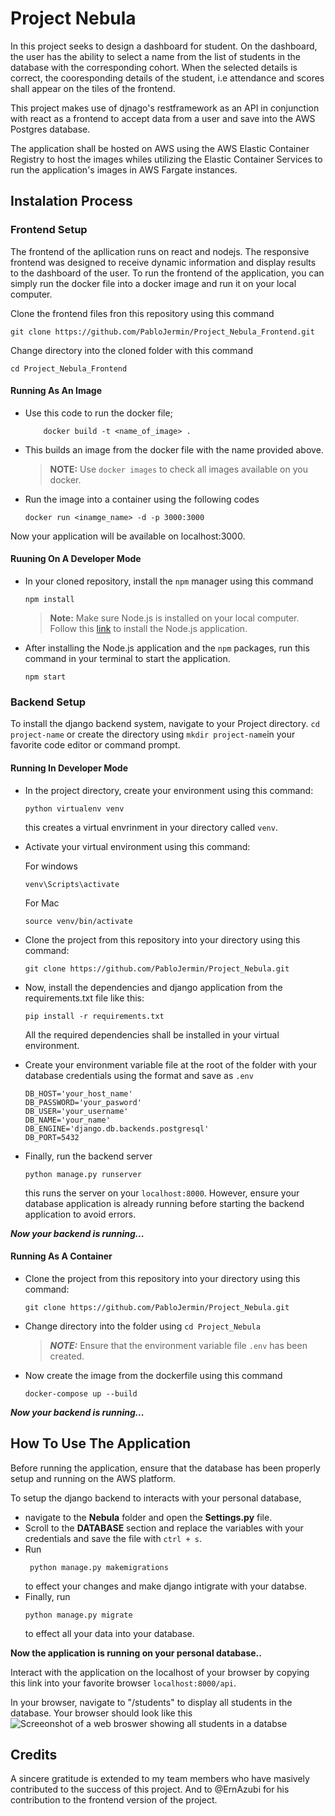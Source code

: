 # Project Nebula

In this project seeks to design a dashboard for student. On the dashboard, the user has the ability to select a name from the list of students in the database with the corresponding cohort. When the selected details is correct, the cooresponding details of the student, i.e attendance and scores shall appear on the tiles of the frontend.

This project makes use of djnago's restframework as an API in conjunction with react as a frontend to accept data from a user and save into the AWS Postgres database. 

The application shall be hosted on AWS using the AWS Elastic Container Registry to host the images whiles utilizing the Elastic Container Services to run the application's images in AWS Fargate instances.


## Instalation Process

### Frontend Setup
The frontend of the apllication runs on react and nodejs. The responsive frontend was designed to receive dynamic information and display results to the dashboard of the user.
To run the frontend of the application, you can simply run the docker file into a docker image and run it on your local computer.

Clone the frontend files fron this repository using this command 
```
git clone https://github.com/PabloJermin/Project_Nebula_Frontend.git
```
Change directory into the cloned folder with this command 
```
cd Project_Nebula_Frontend
```

#### Running As An Image
* Use this code to run the docker file;
    ```
        docker build -t <name_of_image> .
    ```

* This builds an image from the docker file with the name provided above. 

    >  **NOTE:**
    >  Use `docker images` to check all images available on you docker.

* Run the image into a container using the following codes 
    ```
    docker run <inamge_name> -d -p 3000:3000
    ```
Now your application will be available on localhost:3000.

#### Ruuning On A Developer Mode
* In your cloned repository, install the `npm` manager using this command
    ```
    npm install
    ```

    > **Note:** 
    > Make sure Node.js is installed on your local computer.    Follow this [link](https://nodejs.org/en/download/package-manager) to install the Node.js application. 
* After installing the Node.js application and  the `npm` packages, run this command in your terminal to start the application.
    ```
    npm start
    ```

### Backend Setup
To install the django backend system, navigate to your Project directory. `cd project-name` or create the directory using `mkdir project-name`in your favorite code editor or command prompt.

#### Running In Developer Mode
* In the project directory, create your environment using this command:
    ```
    python virtualenv venv
    ```
    this creates a virtual envrinment in your directory called `venv`.
* Activate your virtual environment using this command:
    
    For windows
    ```
    venv\Scripts\activate
    ```

    For Mac
    ```
    source venv/bin/activate
    ```

* Clone the project from this repository into your directory using this command:
    ```
    git clone https://github.com/PabloJermin/Project_Nebula.git 
    ```
* Now, install the dependencies and django application from the requirements.txt file like this:
    ```
    pip install -r requirements.txt
    ```
    All the required dependencies shall be installed in your virtual environment.
* Create your environment variable file at the root of the folder with your database credentials using the format and save as `.env`
    ```
    DB_HOST='your_host_name'
    DB_PASSWORD='your_pasword'
    DB_USER='your_username'
    DB_NAME='your_name'
    DB_ENGINE='django.db.backends.postgresql'
    DB_PORT=5432
    ```

* Finally, run the backend server
    ```
    python manage.py runserver
    ```
    this runs the server on your `localhost:8000`. However, ensure your database application is already running before starting the backend application to avoid errors.

**_Now your backend is running..._**

#### Running As A Container

* Clone the project from this repository into your directory using this command:
    ```
    git clone https://github.com/PabloJermin/Project_Nebula.git 
    ```
* Change directory into the folder using `cd Project_Nebula`

    > ***NOTE:***
    > Ensure that the environment variable file `.env` has been created.
* Now create the image from the dockerfile using this command
    ```
    docker-compose up --build
    ```
**_Now your backend is running..._**

## How To Use The Application

Before running the application, ensure that the database has been properly setup and running on the AWS platform. 

To setup the django backend to interacts with your personal database,

* navigate to the **Nebula** folder and open the **Settings.py** file. 
* Scroll to the **DATABASE** section and replace the variables with your credentials and save the file with `ctrl + s`.
* Run 
    ```
     python manage.py makemigrations
    ``` 
    to effect your changes and make django intigrate with your databse.
* Finally, run 
    ```
    python manage.py migrate
    ```
    to effect all your data into your database.

**Now the application is running on your personal database..**

Interact with the application on the localhost of your browser by copying this link into your favorite browser `localhost:8000/api`.

In your browser, navigate to "/students" to display all students in the database. Your browser should look like this
![Screeonshot of a web broswer showing all students in a databse](<../../../Pictures/Screenshots/Screenshot (69).png>)


## Credits

A sincere gratitude is extended to my team members who have masively contributed to the success of this project. And to @ErnAzubi for his contribution to the frontend version of the project.
